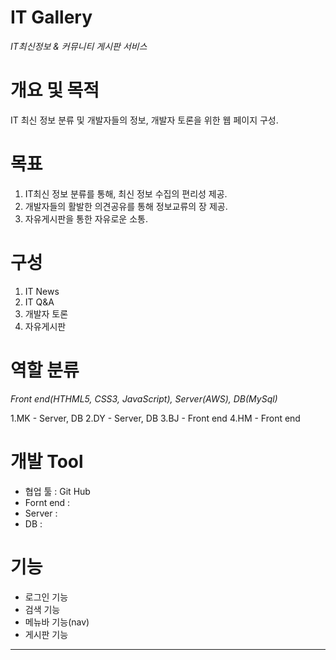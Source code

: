 IT Gallery
==========
*IT최신정보 & 커뮤니티 게시판 서비스*
# 개요 및 목적
IT 최신 정보 분류 및 개발자들의 정보, 개발자 토론을 위한 웹 페이지 구성.

# 목표

1. IT최신 정보 분류를 통해, 최신 정보 수집의 편리성 제공.
2. 개발자들의 활발한 의견공유를 통해 정보교류의 장 제공.
3. 자유게시판을 통한 자유로운 소통.

# 구성

1. IT News
2. IT Q&A
3. 개발자 토론
4. 자유게시판

# 역할 분류
*Front end(HTHML5, CSS3, JavaScript), Server(AWS), DB(MySql)*

1.MK - Server, DB
2.DY - Server, DB
3.BJ - Front end
4.HM - Front end

# 개발 Tool

- 협업 툴 : Git Hub
- Fornt end : 
- Server : 
- DB : 

# 기능

- 로그인 기능
- 검색 기능
- 메뉴바 기능(nav)
- 게시판 기능

******************************
